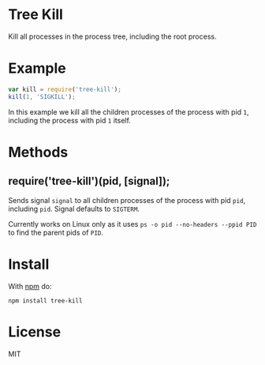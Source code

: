 Tree Kill
=========

Kill all processes in the process tree, including the root process.

Example
=======

```js
var kill = require('tree-kill');
kill(1, 'SIGKILL');
```

In this example we kill all the children processes of the process with pid `1`, including the process with pid `1` itself.

Methods
=======

## require('tree-kill')(pid, [signal]);

Sends signal `signal` to all children processes of the process with pid `pid`, including `pid`. Signal defaults to `SIGTERM`.

Currently works on Linux only as it uses `ps -o pid --no-headers --ppid PID` to find the parent pids of `PID`.

Install
=======

With [npm](https://npmjs.org) do:

```
npm install tree-kill
```

License
=======

MIT
